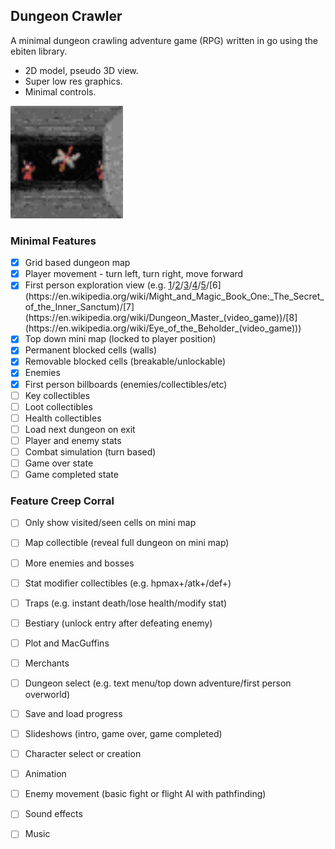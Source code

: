 ## Dungeon Crawler

A minimal dungeon crawling adventure game (RPG) written in go using the ebiten library.

* 2D model, pseudo 3D view.
* Super low res graphics.
* Minimal controls.

<img src="https://raw.githubusercontent.com/TheInvader360/dungeon-crawler/master/notes/demo.gif" width="180" height="180">

### Minimal Features

- [x] Grid based dungeon map
- [x] Player movement - turn left, turn right, move forward
- [x] First person exploration view (e.g. [1](https://en.wikipedia.org/wiki/Maze_War)/[2](https://en.wikipedia.org/wiki/Wizardry:_Proving_Grounds_of_the_Mad_Overlord)/[3](https://en.wikipedia.org/wiki/3D_Monster_Maze)/[4](https://en.wikipedia.org/wiki/Dungeons_of_Daggorath)/[5](https://en.wikipedia.org/wiki/The_Bard%27s_Tale_(1985_video_game))/[6](https://en.wikipedia.org/wiki/Might_and_Magic_Book_One:_The_Secret_of_the_Inner_Sanctum)/[7](https://en.wikipedia.org/wiki/Dungeon_Master_(video_game))/[8](https://en.wikipedia.org/wiki/Eye_of_the_Beholder_(video_game)))
- [x] Top down mini map (locked to player position)
- [x] Permanent blocked cells (walls)
- [x] Removable blocked cells (breakable/unlockable)
- [x] Enemies
- [x] First person billboards (enemies/collectibles/etc)
- [ ] Key collectibles
- [ ] Loot collectibles
- [ ] Health collectibles
- [ ] Load next dungeon on exit
- [ ] Player and enemy stats
- [ ] Combat simulation (turn based)
- [ ] Game over state
- [ ] Game completed state

### Feature Creep Corral

- [ ] Only show visited/seen cells on mini map
- [ ] Map collectible (reveal full dungeon on mini map)
- [ ] More enemies and bosses
- [ ] Stat modifier collectibles (e.g. hpmax+/atk+/def+)
- [ ] Traps (e.g. instant death/lose health/modify stat)
- [ ] Bestiary (unlock entry after defeating enemy)
- [ ] Plot and MacGuffins
- [ ] Merchants
- [ ] Dungeon select (e.g. text menu/top down adventure/first person overworld)
- [ ] Save and load progress
- [ ] Slideshows (intro, game over, game completed)
- [ ] Character select or creation
- [ ] Animation
- [ ] Enemy movement (basic fight or flight AI with pathfinding)
- [ ] Sound effects
- [ ] Music

